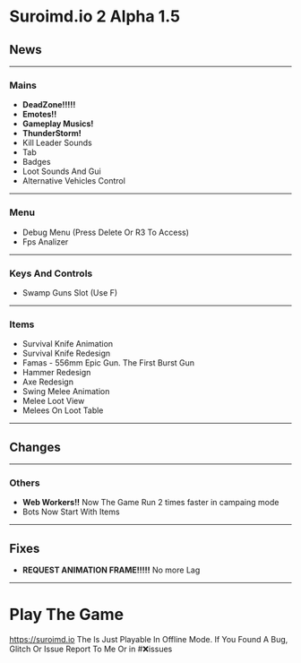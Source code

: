 # Suroimd.io 2 Alpha 1.5
## News
__                                                                                                      __
### Mains
* **DeadZone!!!!!**
* **Emotes!!**
* **Gameplay Musics!**
* **ThunderStorm!**
* Kill Leader Sounds
* Tab
* Badges
* Loot Sounds And Gui
* Alternative Vehicles Control
__                                                                                                      __
### Menu
* Debug Menu (Press Delete Or R3 To Access)
* Fps Analizer
__                                                                                                      __
### Keys And Controls
* Swamp Guns Slot (Use F)
__                                                                                                      __
### Items
* Survival Knife Animation
* Survival Knife Redesign
* Famas - 556mm Epic Gun. The First Burst Gun
* Hammer Redesign
* Axe Redesign
* Swing Melee Animation
* Melee Loot View
* Melees On Loot Table
__                                                                                                      __
## Changes
__                                                                                                      __
### Others
* **Web Workers!!** Now The Game Run 2 times faster in campaing mode
* Bots Now Start With Items
__                                                                                                      __
## Fixes
* **REQUEST ANIMATION FRAME!!!!!** No more Lag
__                                                                                                      __
# Play The Game
https://suroimd.io
The Is Just Playable In Offline Mode.
If You Found A Bug, Glitch Or Issue Report To Me Or in #❌issues